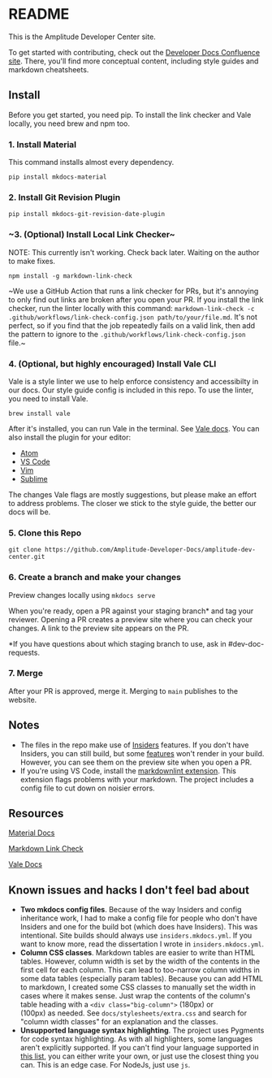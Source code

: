 # README

This is the Amplitude Developer Center site.

To get started with contributing, check out the [Developer Docs Confluence site](https://amplitude.atlassian.net/wiki/spaces/PT/pages/1751449830/Developer+Docs). There, you'll find more conceptual content, including style guides and markdown cheatsheets.

## Install
  
  Before you get started, you need pip. To install the link checker and Vale locally, you need brew and npm too.

### 1. Install Material

This command installs almost every dependency.

`pip install mkdocs-material`

### 2. Install Git Revision Plugin

`pip install mkdocs-git-revision-date-plugin`
  
### ~3. (Optional) Install Local Link Checker~

NOTE: This currently isn't working. Check back later. Waiting on the author to make fixes. 
   
`npm install -g markdown-link-check`
  
  ~We use a GitHub Action that runs a link checker for PRs, but it's annoying to only find out links are broken after you open your PR. If you install the link checker, run the linter locally with this command: `markdown-link-check -c .github/workflows/link-check-config.json path/to/your/file.md`. It's not perfect, so if you find that the job repeatedly fails on a valid link, then add the pattern to ignore to the `.github/workflows/link-check-config.json` file.~

### 4. (Optional, but highly encouraged) Install Vale CLI
  
  Vale is a style linter we use to help enforce consistency and accessibilty in our docs. Our style guide config is included in this repo. To use the linter, you need to install Vale.
  
  `brew install vale`
  
  After it's installed, you can run Vale in the terminal. See [Vale docs](https://docs.errata.ai/vale/cli). You can also install the plugin for your editor:
  - [Atom](https://github.com/errata-ai/vale-atom)
  - [VS Code](https://github.com/errata-ai/vale-vscode)
  - [Vim](https://github.com/dense-analysis/ale)
  - [Sublime](https://github.com/errata-ai/SubVale)

The changes Vale flags are mostly suggestions, but please make an effort to address problems. The closer we stick to the style guide, the better our docs will be.
  
### 5. Clone this Repo

`git clone https://github.com/Amplitude-Developer-Docs/amplitude-dev-center.git`
  
### 6. Create a branch and make your changes
  
  Preview changes locally using `mkdocs serve`
  
  When you're ready, open a PR against your staging branch* and tag your reviewer. Opening a PR creates a preview site where you can check your changes. A link to the preview site appears on the PR. 
  
  *If you have questions about which staging branch to use, ask in #dev-doc-requests. 

### 7. Merge
  
After your PR is approved, merge it. Merging to `main` publishes to the website. 


## Notes
- The files in the repo make use of [Insiders](https://squidfunk.github.io/mkdocs-material/insiders/) features. If you don't have Insiders, you can still build, but some [features](https://squidfunk.github.io/mkdocs-material/insiders/#available-features) won't render in your build. However, you can see them on the preview site when you open a PR. 
- If you're using VS Code, install the [markdownlint extension](https://marketplace.visualstudio.com/items?itemName=DavidAnson.vscode-markdownlint). This extension flags problems with your markdown. The project includes a config file to cut down on noisier errors. 

## Resources

[Material Docs](https://squidfunk.github.io/mkdocs-material/)
  
[Markdown Link Check](https://github.com/tcort/markdown-link-check)

[Vale Docs](https://docs.errata.ai/)

## Known issues and hacks I don't feel bad about

- **Two mkdocs config files**. Because of the way Insiders and config inheritance work, I had to make a config file for people who don't have Insiders and one for the build bot (which does have Insiders). This was intentional. Site builds should always use `insiders.mkdocs.yml`. If you want to know more, read the dissertation I wrote in `insiders.mkdocs.yml`.
- **Column CSS classes**. Markdown tables are easier to write than HTML tables. However, column width is set by the width of the contents in the first cell for each column. This can lead to too-narrow column widths in some data tables (especially param tables). Because you can add HTML to markdown, I created some CSS classes to manually set the width in cases where it makes sense. Just wrap the contents of the column's table heading with a `<div class="big-column">` (180px) or <div class="med-column"> (100px) as needed. See `docs/stylesheets/extra.css` and search for "column width classes" for an explanation and the classes. 
- **Unsupported language syntax highlighting**. The project uses Pygments for code syntax highlighting. As with all highlighters, some languages aren't explicitly supported. If you can't find your language supported in [this list](https://pygments.org/languages/), you can either write your own, or just use the closest thing you can. This is an edge case. For NodeJs, just use `js`. 

